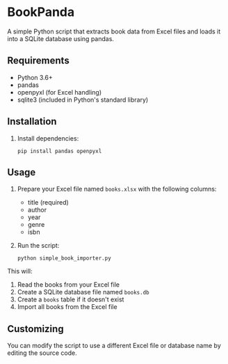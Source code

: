 # BookPanda

A simple Python script that extracts book data from Excel files and loads it into a SQLite database using pandas.

## Requirements

- Python 3.6+
- pandas
- openpyxl (for Excel handling)
- sqlite3 (included in Python's standard library)

## Installation

1. Install dependencies:
   ```
   pip install pandas openpyxl
   ```

## Usage

1. Prepare your Excel file named `books.xlsx` with the following columns:
   - title (required)
   - author
   - year
   - genre
   - isbn

2. Run the script:
   ```
   python simple_book_importer.py
   ```

This will:
1. Read the books from your Excel file
2. Create a SQLite database file named `books.db`
3. Create a `books` table if it doesn't exist
4. Import all books from the Excel file

## Customizing

You can modify the script to use a different Excel file or database name by editing the source code. 